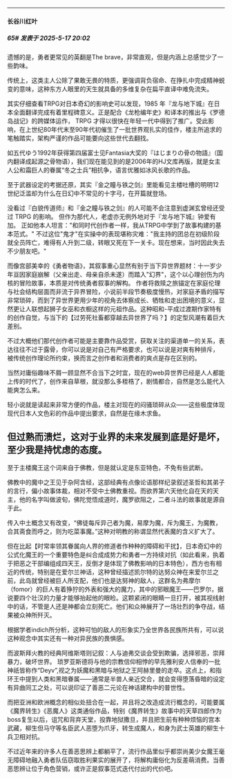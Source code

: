 ﻿
*****

####  长谷川红叶  
##### 65#       发表于 2025-5-17 20:02

遗憾的是，勇者更常见的英翻是The brave，非常直观，但是内涵上总感觉少了一些韵味。

传统上，这类主人公除了果敢无畏的特质，更强调背负宿命、在挣扎中完成精神蜕变的意味，这种东方人眼里的天生就具备的多维复杂在扁平直译中难免流失。

其实仔细查看TRPG对日本奇幻的影响史可以发现，1985 年『龙与地下城』在日本全面翻译完成有着里程碑意义。正是配合《龙枪编年史》和译本的推出与《罗德岛战记》的跨媒体运作， TRPG 才得以很快在年轻一代中得到了推广。受此影响，在上世纪80年代末至90年代初催生了一批世界观扎实的佳作，楼主所追求的笔触踏实，架构严谨的作品可能要向这些世代去翻找。

如五代ゆう1992年获得第四届富士见Fantasia大奖的『はじまりの骨の物語』（国内翻译成起源之骨物语），我们现在能见到的是2006年的HJ文库再版，就是女主人公和霜巨人的眷属“冬之士兵”相抗争，语言优雅如冰风长歌的作品。

至于武器设定的考据还原，其实『金之瞳与铁之剑』里能看见主楼吐槽的明明12世纪泛滥却为什么在日幻中不常见的十字弓，在开篇就登场。

没看过『白貌传道师』和『金之瞳与铁之剑』的人可能不会注意到虚渊玄曾经还受过 TRPG 的影响。
但作为那代人，老虚亦无例外地对于『龙与地下城』钟爱有加。
正如他本人坦言："和同时代创作者一样，我从TRPG中学到了故事构建的基本范式。"
不过这位"鬼才"在实操中的表现堪称灾难："我主持的团总在初级阶段就全员阵亡，难得有人升到二级，转眼又死在下一关卡。现在想来，当时因此失去不少朋友吧。"

而像宫部美幸的《勇者物语》，其叙事重心显然有别于当下异世界题材：十一岁少年亘因家庭崩解（父亲出走、母亲自杀未遂）而踏入"幻界"，这个以心理创伤为内核的冒险故事，本质是对传统勇者叙事的解构。
作者将救赎之旅锚定在家庭伦理与社会结构层面而非流于异界冒险，小说前半段节奏极度慢热，对家庭矛盾的描写非常琐碎，而到了异世界更用少年的视角去体察成长、牺牲和走出困境的意义，显然更让人联想起狮子女巫和衣橱这样的元祖作品。这种昭和-平成过渡期作家特有的创作自觉，与当下的【过劳死社畜都穿越去异世界了吗？】的定型风潮有着巨大差别。

不过大概他们那代创作者可能是主要靠作品受赏，获取关注的渠道单一的关系，表达往往不过于露骨，你可以说是对自己有严格要求，也可以说是对爽有种排斥， 被传统创作理论所约束，换而言之创作者和消费者的爽点是存在区别的。

当然对庸俗趣味不屑一顾显然不合当下之时宜，现在的web异世界已经是人人都能上传的时代了，创作来自草根，就没那么多桎梏了，剧情都合，自然是怎么能代入能爽怎么来。

轻小说就是读起来非常方便的作品，楼主对现在的闷骚琐碎从众——这些极度体现现代日本人文色彩的作品中提出要求，自然是在缘木求鱼。

但过熟而溃烂，这对于业界的未来发展到底是好是坏，至少我是持忧虑的态度。
--------------------------------------------------------------------
至于主楼魔王这个词来自于佛教，但是就认定是东亚特色，不免有些武断。

佛教中的魔中之王见于杂阿含经，这部经典有点像论语那样纪录叙述圣哲和其弟子的言行，偏小故事体裁，相对不受中土佛教重视。而欲界第六天他化自在天的天主，他的名字叫做波旬，佛陀觉悟成道时，魔罗欲阻之，二者斗法的故事就是源自于此。

传入中土概念又有改变，“佛徒每斥异己者为魔，易摩为魔，斥为魔王，为魔教，合其斋食而呼之，则为吃菜事魔。”这种对明教的称谓显然代表魔的含义扩大了。

但在比起【时常率领其眷属向人界的修道者作种种的障碍和干扰】，日本奇幻中的公式化魔王的一个重要特色是纠合成成势力和勇者一方持续对抗（如此看来，执着于把恶之干部编组成四天王，反倒才是体现了佛教影响的日本特色），西方也有相近的传统，特别是在爱尔兰神话，这种曾经描述凯尔特的达努众神在来爱尔兰之前，此岛就曾经被巨人所支配，他们也是达努神的敌人，这群名为弗摩尔（fomor）的巨人有着狰狞的外表和强大的魔力，其中的邪眼魔王——巴罗尔，据说要四个壮汉的力量才能够抬起他的眼睑。这颗紧闭的眼睛一旦打开，被其视线射中的话，不管是人还是神都会立刻死亡。他们和众神展开了一场壮烈的争夺战，结果被众神所歼灭。

根据学者indich所分析，这种可怕的敌人的形象实乃全世界各民族所共有，可以说这种观念中其实还有一种对异民族的畏惧感。

而波斯拜火教的经典阿维斯塔则记叙：人与迪弗交谈会受到欺骗，选择邪恶，崇拜暴力，破坏世界。
琐罗亚斯德将与他的宗教信仰相悖的早先雅利安人信奉的一批神祇皆称作“Deyv”,视之为妖魔和黑暗与地狱之王阿赫里曼的走卒。这点上，和指环王中提到人类和黑暗眷属——通常是半兽人亲近交合，就会变得堕落昏暗的设定有异曲同工之处，可以说印证了善恶二元论在神话建构中的普世性。

而把亚洲和欧洲概念的相似处扭合在一起，并且将之改造成流行概念的，可能要属《魔界转生》《恶魔人》这类通俗作品，特别《魔界转生》故事中的天草四郎作为boss复生以后，诅咒和背弃天堂，投靠地狱撒旦，并且把生前有种种烦恼的宫本武藏，柳生但马守等名臣武人恶堕为爪牙，转生成魔人，和身为武士英雄的柳生十兵卫相对抗。

不过近年来的许多人在善恶思辨上都躺平了，流行作品里似乎都崇尚美少女魔王毫无障碍地融入勇者队伍窃取胜利果实的展开了，将解构庸俗化为反差萌消费。当善恶思辨让位于角色营销，或许正是叙事范式迭代付出的代价吧。

